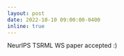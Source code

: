 ```yaml
---
layout: post
date: 2022-10-10 09:00:00-0400
inline: true
---
```


NeurIPS TSRML WS paper accepted :)
